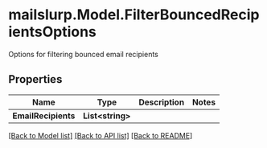 # mailslurp.Model.FilterBouncedRecipientsOptions
Options for filtering bounced email recipients

## Properties

Name | Type | Description | Notes
------------ | ------------- | ------------- | -------------
**EmailRecipients** | **List&lt;string&gt;** |  | 

[[Back to Model list]](../README#documentation-for-models) [[Back to API list]](../README#documentation-for-api-endpoints) [[Back to README]](../README)

